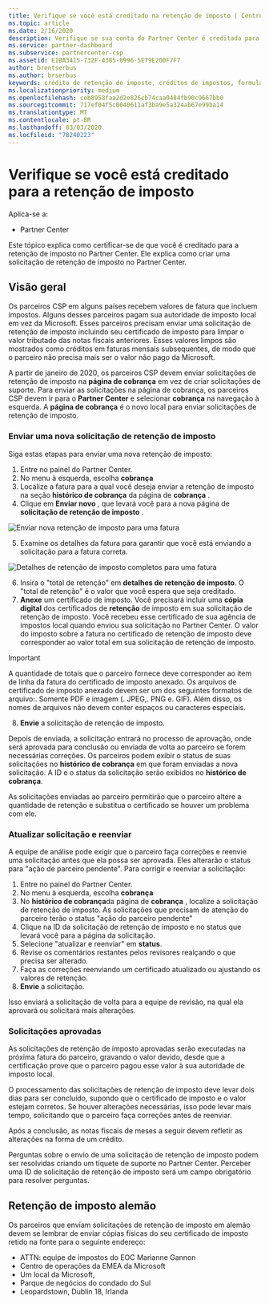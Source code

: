 ```yaml
---
title: Verifique se você está creditado na retenção de imposto | Centro de parceiros
ms.topic: article
ms.date: 2/16/2020
description: Verifique se sua conta do Partner Center é creditada para a retenção de imposto criando uma solicitação de retenção de imposto no Partner Center.
ms.service: partner-dashboard
ms.subservice: partnercenter-csp
ms.assetid: E1BA3415-732F-4385-8996-5E79E200F7F7
author: brentserbus
ms.author: brserbus
keywords: crédito de retenção de imposto, créditos de impostos, formulário de crédito de imposto alemão, certificados de imposto
ms.localizationpriority: medium
ms.openlocfilehash: ceb8958faa2d2e826cb74caa0484fb90c9667bb0
ms.sourcegitcommit: 717ef04f5c0040611af3ba9e5a324ab67e99ba14
ms.translationtype: MT
ms.contentlocale: pt-BR
ms.lasthandoff: 03/03/2020
ms.locfileid: "78240223"
---
```

# <a name="make-sure-you-are-credited-for-withholding-tax"></a>Verifique se você está creditado para a retenção de imposto

Aplica-se a:

- Partner Center

Este tópico explica como certificar-se de que você é creditado para a retenção de imposto no Partner Center. Ele explica como criar uma solicitação de retenção de imposto no Partner Center.

## <a name="overview"></a>Visão geral

Os parceiros CSP em alguns países recebem valores de fatura que incluem impostos. Alguns desses parceiros pagam sua autoridade de imposto local em vez da Microsoft. Esses parceiros precisam enviar uma solicitação de retenção de imposto incluindo seu certificado de imposto para limpar o valor tributado das notas fiscais anteriores. Esses valores limpos são mostrados como créditos em faturas mensais subsequentes, de modo que o parceiro não precisa mais ser o valor não pago da Microsoft.

A partir de janeiro de 2020, os parceiros CSP devem enviar solicitações de retenção de imposto na **página de cobrança** em vez de criar solicitações de suporte. Para enviar as solicitações na página de cobrança, os parceiros CSP devem ir para o **Partner Center** e selecionar **cobrança** na navegação à esquerda. A **página de cobrança** é o novo local para enviar solicitações de retenção de imposto. 

### <a name="submit-a-new-tax-withholding-request"></a>Enviar uma nova solicitação de retenção de imposto

Siga estas etapas para enviar uma nova retenção de imposto:

1. Entre no painel do Partner Center.
2. No menu à esquerda, escolha **cobrança**
3. Localize a fatura para a qual você deseja enviar a retenção de imposto na seção **histórico de cobrança** da página de **cobrança** .
4. Clique em **Enviar novo** , que levará você para a nova página de **solicitação de retenção de imposto** .

![Enviar nova retenção de imposto para uma fatura](images/wht1.png)

5. Examine os detalhes da fatura para garantir que você está enviando a solicitação para a fatura correta.

![Detalhes de retenção de imposto completos para uma fatura](images/wht2.png)

6. Insira o "total de retenção" em **detalhes de retenção de imposto**. O "total de retenção" é o valor que você espera que seja creditado.
7. **Anexe** um certificado de imposto. Você precisará incluir uma **cópia digital** dos certificados de **retenção** de imposto em sua solicitação de retenção de imposto. Você recebeu esse certificado de sua agência de impostos local quando enviou sua solicitação no Partner Center. O valor do imposto sobre a fatura no certificado de retenção de imposto deve corresponder ao valor total em sua solicitação de retenção de imposto. 

> [!IMPORTANT]
> A quantidade de totais que o parceiro fornece deve corresponder ao item de linha da fatura do certificado de imposto anexado. Os arquivos de certificado de imposto anexado devem ser um dos seguintes formatos de arquivo:. Somente PDF e imagem (. JPEG,. PNG e. GIF). Além disso, os nomes de arquivos não devem conter espaços ou caracteres especiais.

8. **Envie** a solicitação de retenção de imposto.

Depois de enviada, a solicitação entrará no processo de aprovação, onde será aprovada para conclusão ou enviada de volta ao parceiro se forem necessárias correções. Os parceiros podem exibir o status de suas solicitações no **histórico de cobrança** em que foram enviadas a nova solicitação. A ID e o status da solicitação serão exibidos no **histórico de cobrança**.

As solicitações enviadas ao parceiro permitirão que o parceiro altere a quantidade de retenção e substitua o certificado se houver um problema com ele. 

### <a name="update-request-and-resubmit"></a>Atualizar solicitação e reenviar

A equipe de análise pode exigir que o parceiro faça correções e reenvie uma solicitação antes que ela possa ser aprovada. Eles alterarão o status para "ação de parceiro pendente". Para corrigir e reenviar a solicitação:
 
1. Entre no painel do Partner Center.
2. No menu à esquerda, escolha **cobrança**
3. No **histórico de cobrança**da página de **cobrança** , localize a solicitação de retenção de imposto. As solicitações que precisam de atenção do parceiro terão o status "ação do parceiro pendente"
4. Clique na ID da solicitação de retenção de imposto e no status que levará você para a página da solicitação.
5. Selecione "atualizar e reenviar" em **status**.
6. Revise os comentários restantes pelos revisores realçando o que precisa ser alterado.
7. Faça as correções reenviando um certificado atualizado ou ajustando os valores de retenção.
8. **Envie** a solicitação. 

Isso enviará a solicitação de volta para a equipe de revisão, na qual ela aprovará ou solicitará mais alterações.
 
### <a name="approved-requests"></a>Solicitações aprovadas

As solicitações de retenção de imposto aprovadas serão executadas na próxima fatura do parceiro, gravando o valor devido, desde que a certificação prove que o parceiro pagou esse valor à sua autoridade de imposto local.

O processamento das solicitações de retenção de imposto deve levar dois dias para ser concluído, supondo que o certificado de imposto e o valor estejam corretos. Se houver alterações necessárias, isso pode levar mais tempo, solicitando que o parceiro faça correções antes de reenviar.

Após a conclusão, as notas fiscais de meses a seguir devem refletir as alterações na forma de um crédito.
 
Perguntas sobre o envio de uma solicitação de retenção de imposto podem ser resolvidas criando um tíquete de suporte no Partner Center. Perceber uma ID de solicitação de retenção de imposto será um campo obrigatório para resolver perguntas.

## <a name="german-tax-withholding"></a>Retenção de imposto alemão

Os parceiros que enviam solicitações de retenção de imposto em alemão devem se lembrar de enviar cópias físicas do seu certificado de imposto retido na fonte para o seguinte endereço: 

- ATTN: equipe de impostos do EOC Marianne Gannon
- Centro de operações da EMEA da Microsoft
- Um local da Microsoft,
- Parque de negócios do condado do Sul
- Leopardstown, Dublin 18, Irlanda

